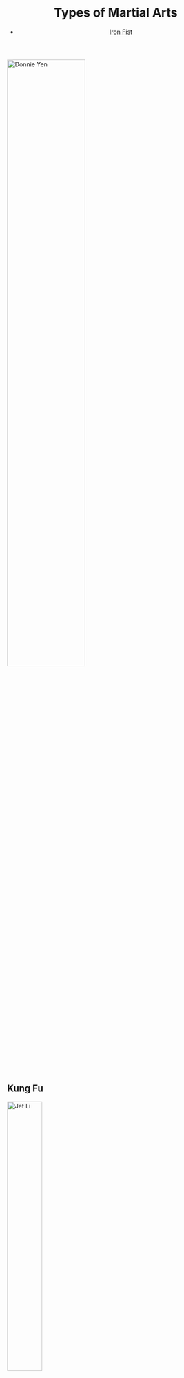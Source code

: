 <body>
    <header>
        <h1>Types of Martial Arts</h1>
        <nav>
            <ul>
                <li>
                    <a href="https://github.com/Ryanb021">Iron Fist</a>
                </li>
            </ul>
        </nav>
    </header>
    <main>
        <img width="60%" src="image.png" alt="Donnie Yen">
        <section>
            <h2>Kung Fu</h2>
            <img width="40%" src="image.png" alt="Jet Li" srcset="">
            <p>Primarily an unarmed Chinese martial art resembling karate. Each form of kung fu has its own principles and techniques, but is best known for its trickery and quickness, which is where the word kung fu is derived.<a href="https://en.wikipedia.org/wiki/Kung_fu_(term)">Source</a></p>
        </section>
        <img width="60%" src="image.png" alt="Donnie Yen">
        <section>
            <h2>Bajiquan</h2>
            <img width="40%" src="image.png" alt="Razor" srcset="">
            <p>A Chinese martial art that features explosive, short-range power and is famous for its elbow and shoulder strikes. Its full name is kaimen ba ji quan.<a href="https://en.wikipedia.org/wiki/Bajiquan">Source</a></p>
        </section>
        </section>
        <img width="60%" src="image.png" alt="Donnie Yen">
        <section>
            <h2>Karate</h2>
            <img width="40%" src="image.png" alt="Ryu" srcset="">
            <p> A martial art developed in the Ryukyu Kingdom. It developed from the indigenous Ryukyuan martial arts (called te (手), "hand"; tii in Okinawan) under the influence of Chinese martial arts, particularly Fujian White Crane. Karate is now predominantly a striking art using punching, kicking, knee strikes, elbow strikes and open-hand techniques such as knife-hands, spear-hands and palm-heel strikes.<a href="https://en.wikipedia.org/wiki/Karate">Source</a></p>
        </section>
        <section>
            <p>These Martial Arts are very effective and deadly. Requires practice and time to reach a certian level of degree in each discipline. My facvorite martial artist is the guy below. Been my idol since I was a little boy.<a href="https://en.wikipedia.org/wiki/Jet_Li">1</a></p>
            <img width="40%" src="image.png" alt="Jet Li 2" srcset="">
        </section>
    </main>
    <footer>
        <p>Ryan Bagan Lab04</p>
    </footer>

</body>
